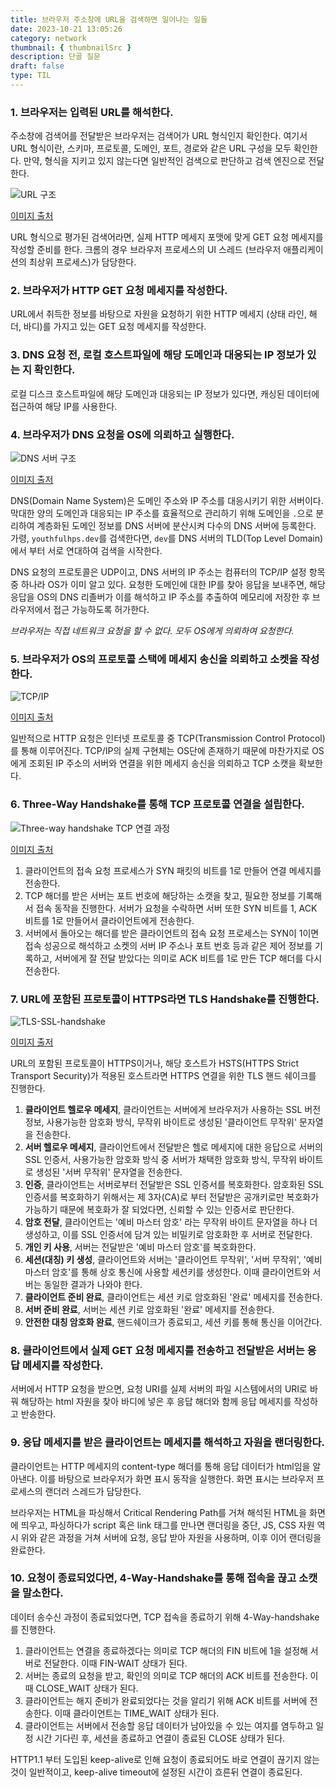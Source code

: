 ```yaml
---
title: 브라우저 주소창에 URL을 검색하면 일어나는 일들
date: 2023-10-21 13:05:26
category: network
thumbnail: { thumbnailSrc }
description: 단골 질문
draft: false
type: TIL
---
```


### 1. 브라우저는 입력된 URL를 해석한다.

주소창에 검색어를 전달받은 브라우저는 검색어가 URL 형식인지 확인한다. 여기서 URL 형식이란, 스키마, 프로토콜, 도메인, 포트, 경로와 같은 URL 구성을 모두
확인한다. 만약, 형식을 지키고 있지 않는다면 일반적인 검색으로 판단하고 검색 엔진으로 전달한다.

![URL 구조](./images/url-search-process/url-structure.png)

[이미지 출처](https://hanseul-lee.github.io/2020/12/24/20-12-24-URL/)

URL 형식으로 평가된 검색어라면, 실제 HTTP 메세지 포맷에 맞게 GET 요청 메세지를 작성할 준비를 한다. 크롬의 경우 브라우저 프로세스의 UI 스레드 (브라우저
애플리케이션의 최상위 프로세스)가 담당한다.

### 2. 브라우저가 HTTP GET 요청 메세지를 작성한다.

URL에서 취득한 정보를 바탕으로 자원을 요청하기 위한 HTTP 메세지 (상태 라인, 해더, 바디)를 가지고 있는 GET 요청 메세지를 작성한다.

### 3. DNS 요청 전, 로컬 호스트파일에 해당 도메인과 대응되는 IP 정보가 있는 지 확인한다.

로컬 디스크 호스트파일에 해당 도메인과 대응되는 IP 정보가 있다면, 캐싱된 데이터에 접근하여 해당 IP를 사용한다.

### 4. 브라우저가 DNS 요청을 OS에 의뢰하고 실행한다.

![DNS 서버 구조](./images/url-search-process/dns-structure.png)

[이미지 출저](https://www.cloudflare.com/ko-kr/learning/dns/glossary/dns-root-server/)

DNS(Domain Name System)은 도메인 주소와 IP 주소를 대응시키기 위한 서버이다. 막대한 양의 도메인과 대응되는 IP 주소를 효율적으로 관리하기 위해
도메인을 `.`으로 분리하여 계층화된 도메인 정보를 DNS 서버에 분산시켜 다수의 DNS 서버에 등록한다.
가령, `youthfulhps.dev`를 검색한다면, `dev`를 DNS 서버의 TLD(Top Level Domain)에서 부터 서로 연대하여 검색을 시작한다.

DNS 요청의 프로토콜은 UDP이고, DNS 서버의 IP 주소는 컴퓨터의 TCP/IP 설정 항목 중 하나라 OS가 이미 알고 있다.
요청한 도메인에 대한 IP를 찾아 응답을 보내주면, 해당 응답을 OS의 DNS 리졸버가 이를 해석하고 IP 주소를 추출하여 메모리에 저장한 후 브라우저에서 접근 가능하도록
허가한다.

_브라우저는 직접 네트워크 요청을 할 수 없다. 모두 OS에게 의뢰하여 요청한다._

### 5. 브라우저가 OS의 프로토콜 스택에 메세지 송신을 의뢰하고 소켓을 작성한다.

![TCP/IP](./images/url-search-process/tcp-ip.png)

[이미지 출처](https://commons.wikimedia.org/wiki/File:TCP-IP_Model_-_en.png)

일반적으로 HTTP 요청은 인터넷 프로토콜 중 TCP(Transmission Control Protocol)를 통해 이루어진다.
TCP/IP의 실제 구현체는 OS단에 존재하기 때문에 마찬가지로 OS에게 조회된 IP 주소의 서버와 연결을 위한 메세지 송신을 의뢰하고 TCP 소캣을 확보한다.

### 6. Three-Way Handshake를 통해 TCP 프로토콜 연결을 설립한다.

![Three-way handshake TCP 연결 과정](./images/url-search-process/three-way-handshake.png)

[이미지 출처](https://commons.wikimedia.org/wiki/File:Full_TLS_1.3_Handshake.svg)

1. 클라이언트의 접속 요청 프로세스가 SYN 패킷의 비트를 1로 만들어 연결 메세지를 전송한다.
2. TCP 해더를 받은 서버는 포트 번호에 해당하는 소캣을 찾고, 필요한 정보를 기록해서 접속 동작을 진행한다. 서버가 요청을 수락하면
   서버 또한 SYN 비트를 1, ACK 비트를 1로 만들어서 클라이언트에게 전송한다.
3. 서버에서 돌아오는 해더를 받은 클라이언트의 접속 요청 프로세스는 SYN이 1이면 접속 성공으로 해석하고 소켓의 서버 IP 주소나 포트 번호 등과
   같은 제어 정보를 기록하고, 서버에게 잘 전달 받았다는 의미로 ACK 비트를 1로 만든 TCP 해더를 다시 전송한다.

### 7. URL에 포함된 프로토콜이 HTTPS라면 TLS Handshake를 진행한다.

![TLS-SSL-handshake](./images/url-search-process/tls-ssl-handshake.png)

[이미지 출저](https://www.cloudflare.com/ko-kr/learning/ssl/what-happens-in-a-tls-handshake/)

URL의 포함된 프로토콜이 HTTPS이거나, 해당 호스트가 HSTS(HTTPS Strict Transport Security)가 적용된 호스트라면 HTTPS 연결을 위한
TLS 핸드 쉐이크를 진행한다.

1. **클라이언트 헬로우 메세지**, 클라이언트는 서버에게 브라우저가 사용하는 SSL 버전 정보, 사용가능한 암호화 방식, 무작위 바이트로 생성된 '클라이언트 무작위'
   문자열을 전송한다.
2. **서버 헬로우 메세지**, 클라이언트에서 전달받은 헬로 메세지에 대한 응답으로 서버의 SSL 인증서, 사용가능한 암호화 방식 중 서버가 채택한 암호화 방식,
   무작위 바이트로 생성된 '서버 무작위' 문자열을 전송한다.
3. **인증**, 클라이언트는 서버로부터 전달받은 SSL 인증서를 복호화한다. 암호화된 SSL 인증서를 복호화하기 위해서는 제 3자(CA)로 부터 전달받은 공개키로만
   복호화가 가능하기 때문에 복호화가 잘 되었다면, 신뢰할 수 있는 인증서로 판단한다.
4. **암호 전달**, 클라이언트는 '예비 마스터 암호' 라는 무작위 바이트 문자열을 하나 더 생성하고, 이를 SSL 인증서에 담겨 있는 비밀키로 암호화한 후 서버로 전달한다.
5. **개인 키 사용**, 서버는 전달받은 '예비 마스터 암호'를 복호화한다.
6. **세션(대칭) 키 생성**, 클라이언트와 서버는 '클라이언트 무작위', '서버 무작위', '예비 마스터 암호'를 통해 상호 통신에 사용할 세션키를 생성한다. 이때
   클라이언트와 서버는 동일한 결과가 나와야 한다.
7. **클라이언트 준비 완료**, 클라이언트는 세션 키로 암호화된 '완료' 메세지를 전송한다.
8. **서버 준비 완료**, 서버는 세션 키로 암호화된 '완료' 메세지를 전송한다.
9. **안전한 대칭 암호화 완료**, 핸드쉐이크가 종료되고, 세션 키를 통해 통신을 이어간다.

### 8. 클라이언트에서 실제 GET 요청 메세지를 전송하고 전달받은 서버는 응답 메세지를 작성한다.

서버에서 HTTP 요청을 받으면, 요청 URI를 실제 서버의 파일 시스템에서의 URI로 바꿔 해당하는 html 자원을 찾아 바디에 넣은 후
응답 해더와 함께 응답 메세지를 작성하고 반송한다.

### 9. 응답 메세지를 받은 클라이언트는 메세지를 해석하고 자원을 랜더링한다.

클라이언트는 HTTP 메세지의 content-type 해더를 통해 응답 데이터가 html임을 알아낸다. 이를 바탕으로 브라우저가 화면 표시 동작을 실행한다.
화면 표시는 브라우저 프로세스의 랜더러 스레드가 담당한다.

브라우저는 HTML을 파싱해서 Critical Rendering Path를 거쳐 해석된 HTML을 화면에 띄우고, 파싱하다가 script 혹은 link 태그를 만나면
랜더링을 중단, JS, CSS 자원 역시 위와 같은 과정을 거쳐 서버에 요청, 응답 받아 자원을 사용하며, 이후 이어 랜더링을 완료한다.

### 10. 요청이 종료되었다면, 4-Way-Handshake를 통해 접속을 끊고 소캣을 말소한다.

데이터 송수신 과정이 종료되었다면, TCP 접속을 종료하기 위해 4-Way-handshake를 진행한다.

1. 클라이언트는 연결을 종료하겠다는 의미로 TCP 해더의 FIN 비트에 1을 설정해 서버로 전달한다. 이때 FIN-WAIT 상태가 된다.
2. 서버는 종료의 요청을 받고, 확인의 의미로 TCP 해더의 ACK 비트를 전송한다. 이때 CLOSE_WAIT 상태가 된다.
3. 클라이언트는 해지 준비가 완료되었다는 것을 알리기 위해 ACK 비트를 서버에 전송한다. 이때 클라이언트는 TIME_WAIT 상태가 된다.
4. 클라이언트는 서버에서 전송할 응답 데이터가 남아있을 수 있는 여지를 염두하고 일정 시간 기다린 후, 세션을 종료하고 연결이 종료된 CLOSE 상태가 된다.

HTTP1.1 부터 도입된 keep-alive로 인해 요청이 종료되어도 바로 연결이 끊기지 않는 것이 일반적이고, keep-alive timeout에 설정된 시간이 흐른뒤
연결이 종료된다.
